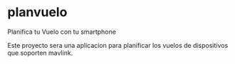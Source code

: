 planvuelo
=========

Planifica tu Vuelo con tu smartphone

Este proyecto sera una aplicacion para planificar los vuelos de dispositivos que soporten mavlink.
